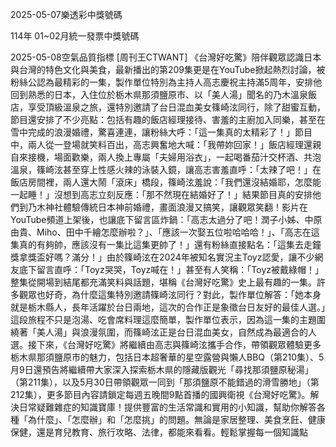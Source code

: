 
2025-05-07樂透彩中獎號碼

                                
114年 01~02月統一發票中獎號碼
                             
2025-05-08空氣品質指標
                              [周刊王CTWANT] 《台灣好吃驚》陪伴觀眾認識日本與台灣的特色文化與美食，最新播出的第209集更是在YouTube掀起熱烈討論，被粉絲公認為最精彩的一集，製作單位特別為主持人高志慶祝主持滿5周年，安排他回到熟悉的日本，入住位於栃木県那須鹽原市、以「美人湯」聞名的乃木溫泉飯店，享受頂級溫泉之旅，還特別邀請了台日混血美女篠崎泫同行，除了甜蜜互動，節目還安排了不少亮點：包括有趣的飯店經理接待、害羞的主廚加入同樂，甚至在雪中完成的浪漫婚禮，驚喜連連，讓粉絲大呼：「這一集真的太精彩了！」節目中，兩人從一登場就笑料百出，高志興奮地大喊：「我帶妳回家！」飯店經理還親自來接機，場面歡樂，兩人換上專屬「夫婦用浴衣」，一起喝番茄汁交杯酒、共泡溫泉，篠崎泫甚至穿上性感火辣的泳裝入鏡，讓高志害羞直呼：「太辣了吧！」在飯店房間裡，兩人還大鬧「滾床」橋段，篠崎泫羞說：「我們還沒結婚耶，怎麼能一起睡！」沒想到高志立刻反應：「那不然現在結婚好了！」結果節目真的安排他們到乃木神社體驗傳統日本神前婚禮，畫面浪漫又搞笑，讓觀眾笑翻！影片在YouTube頻道上架後，也讓底下留言區炸鍋：「高志太過分了吧！潤子小姊、中原由貴、Miho、田中千繪怎麼辦啦？」、「應該一次娶五位啦哈哈哈！」、「高志在這集真的有夠帥，應該沒有一集比這集更帥了！」還有粉絲直接點名：「這集去走鐘獎拿獎盃好嗎？滿分！」由於篠崎泫在2024年被知名實況主Toyz認愛，讓不少網友底下留言直呼：「Toyz哭哭，Toyz喊在！」甚至有人笑稱：「Toyz被戴綠帽！」整集從開場到結尾都充滿笑料與話題，堪稱《台灣好吃驚》史上最有趣的一集。許多觀眾也好奇，為什麼這集特別邀請篠崎泫同行？對此，製作單位解答：「她本身就是栃木縣人，長年活躍於台日兩地，這次的合作正是象徵台日友好的最佳人選。」這段旅程不只是泡湯、吃會席料理這麼簡單，製作單位表示，因為這一集的主題圍繞著「美人湯」與浪漫氛圍，而篠崎泫正是台日混血美女，自然成為最適合的人選。接下來，《台灣好吃驚》將繼續由高志與篠崎泫攜手合作，帶領觀眾體驗更多栃木県那須鹽原市的魅力，包括日本超奢華的星空露營與懶人BBQ（第210集）、5月9日還預告將繼續帶大家深入探索栃木県的隱藏版觀光「尋找那須鹽原秘湯」（第211集），以及5月30日帶領觀眾一同到「那須鹽原不能錯過的滑雪勝地」（第212集），更多節目內容請鎖定每週五晚間9點首播的國興衛視《台灣好吃驚》。解決日常疑難雜症的知識寶庫！提供豐富的生活常識和實用的小知識，幫助你解答各種「為什麼」、「怎麼辦」和「怎麼挑」的問題。無論是家居整理、美食烹飪、健康保健，還是育兒教育、旅行攻略、法律，都能來看看。輕鬆掌握每一個知識點